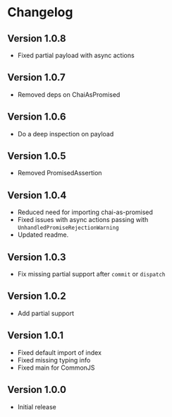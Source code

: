 # Changelog

## Version 1.0.8

* Fixed partial payload with async actions

## Version 1.0.7

* Removed deps on ChaiAsPromised

## Version 1.0.6

* Do a deep inspection on payload

## Version 1.0.5

* Removed PromisedAssertion

## Version 1.0.4

* Reduced need for importing chai-as-promised
* Fixed issues with async actions passing with `UnhandledPromiseRejectionWarning`
* Updated readme.

## Version 1.0.3

* Fix missing partial support after `commit` or `dispatch`

## Version 1.0.2

* Add partial support

## Version 1.0.1

* Fixed default import of index
* Fixed missing typing info
* Fixed main for CommonJS

## Version 1.0.0

* Initial release
